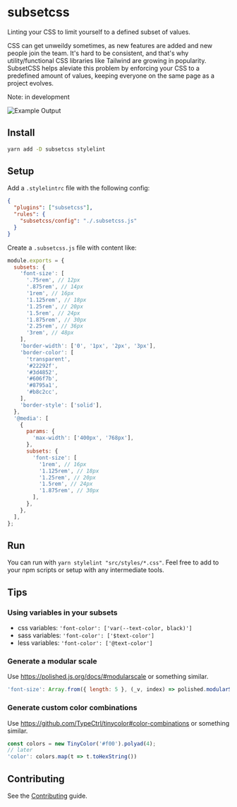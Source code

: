 # subsetcss

Linting your CSS to limit yourself to a defined subset of values.

CSS can get unweildy sometimes, as new features are added and new people join the team. It's hard to be consistent,
and that's why utility/functional CSS libraries like Tailwind are growing in popularity. SubsetCSS helps aleviate this problem by enforcing your CSS to a predefined amount of values, keeping everyone on the same page as a project evolves.

Note: in development

![Example Output](./example.png 'Example')

## Install

```sh
yarn add -D subsetcss stylelint
```

## Setup

Add a `.stylelintrc` file with the following config:

```json
{
  "plugins": ["subsetcss"],
  "rules": {
    "subsetcss/config": "./.subsetcss.js"
  }
}
```

Create a `.subsetcss.js` file with content like:

```js
module.exports = {
  subsets: {
    'font-size': [
      '.75rem', // 12px
      '.875rem', // 14px
      '1rem', // 16px
      '1.125rem', // 18px
      '1.25rem', // 20px
      '1.5rem', // 24px
      '1.875rem', // 30px
      '2.25rem', // 36px
      '3rem', // 48px
    ],
    'border-width': ['0', '1px', '2px', '3px'],
    'border-color': [
      'transparent',
      '#22292f',
      '#3d4852',
      '#606f7b',
      '#8795a1',
      '#b8c2cc',
    ],
    'border-style': ['solid'],
  },
  '@media': [
    {
      params: {
        'max-width': ['400px', '768px'],
      },
      subsets: {
        'font-size': [
          '1rem', // 16px
          '1.125rem', // 18px
          '1.25rem', // 20px
          '1.5rem', // 24px
          '1.875rem', // 30px
        ],
      },
    },
  ],
};
```

## Run

You can run with `yarn stylelint "src/styles/*.css"`. Feel free to add to your npm scripts
or setup with any intermediate tools.

## Tips

### Using variables in your subsets

- css variables: `'font-color': ['var(--text-color, black)']`
- sass variables: `'font-color': ['$text-color']`
- less variables: `'font-color': ['@text-color']`

### Generate a modular scale

Use https://polished.js.org/docs/#modularscale or something similar.

```js
'font-size': Array.from({ length: 5 }, (_v, index) => polished.modularScale(index)),
```

### Generate custom color combinations

Use https://github.com/TypeCtrl/tinycolor#color-combinations or something similar.

```js
const colors = new TinyColor('#f00').polyad(4);
// later
'color': colors.map(t => t.toHexString())
```

## Contributing

See the [Contributing](./CONTRIBUTING.md) guide.
